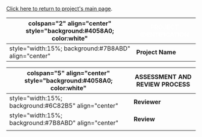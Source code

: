 [Click here to return to project's main
page](:Category:OWASP_Proxy "wikilink").

| colspan="2" align="center" style="background:\#4058A0; color:white" | <font color="white">**PROJECT IDENTIFICATION** |
| ------------------------------------------------------------------- | ---------------------------------------------- |
| style="width:15%; background:\#7B8ABD" align="center"               | **Project Name**                               |

| colspan="5" align="center" style="background:\#4058A0; color:white" | ASSESSMENT AND REVIEW PROCESS |
| ------------------------------------------------------------------- | ----------------------------- |
| style="width:15%; background:\#6C82B5" align="center"               | **Reviewer**                  |
| style="width:15%; background:\#7B8ABD" align="center"               | **Review**                    |
|                                                                     |                               |